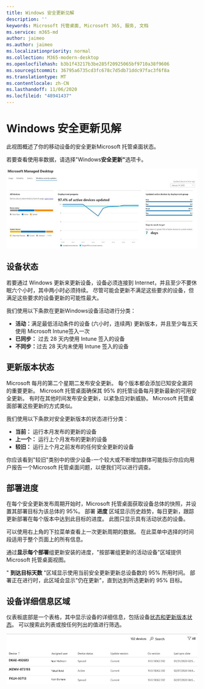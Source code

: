 ```yaml
---
title: Windows 安全更新见解
description: ''
keywords: Microsoft 托管桌面, Microsoft 365, 服务, 文档
ms.service: m365-md
author: jaimeo
ms.author: jaimeo
ms.localizationpriority: normal
ms.collection: M365-modern-desktop
ms.openlocfilehash: b3b1f43217b3be285f20925065bf9710a38f9606
ms.sourcegitcommit: 36795a6735cd3fc678c7d5db71ddc97fac3f6f8a
ms.translationtype: MT
ms.contentlocale: zh-CN
ms.lasthandoff: 11/06/2020
ms.locfileid: "48941437"
---
```

# <a name="windows-security-update-insights"></a>Windows 安全更新见解
此视图概述了你的移动设备的安全更新Microsoft 托管桌面状态。 

若要查看使用率数据，请选择"Windows<strong>安全更新"</strong>选项卡。

![Windows安全更新窗格：左侧列中设备状态和更新版本的条形图、在中央列中更新部署进度、按部署组更新活动设备的百分比，以及右列中达到 95% 部署目标所经过的天数。](../../media/update-insights.jpg)

## <a name="device-status"></a>设备状态

若要通过 Windows 更新来更新设备，设备必须连接到 Internet，并且至少不要休眠六个小时，其中两小时必须持续。 尽管可能会更新不满足这些要求的设备，但满足这些要求的设备更新的可能性最大。 

我们使用以下条款在更新Windows设备活动进行分类：

- <strong>活动：</strong>满足最低活动条件的设备 (六小时，连续两) 更新版本，并且至少每五天使用 Microsoft Intune签入一次
- <strong>已同步：</strong> 过去 28 天内使用 Intune 签入的设备
- <strong>不同步：</strong>过去 28 天内未使用 Intune 签入的设备<i></i>




## <a name="update-version-status"></a>更新版本状态

Microsoft 每月的第二个星期二发布安全更新。 每个版本都会添加已知安全漏洞的重要更新。 Microsoft 托管桌面确保其 95% 的托管设备每月更新最新的可用安全更新。 有时在其他时间发布安全更新，以紧急应对新威胁。 Microsoft 托管桌面部署这些更新的方式类似。

我们使用以下条款对安全更新版本的状态进行分类：

- <strong>当前：</strong> 运行本月发布的更新的设备
- <strong>上一个：</strong> 运行上个月发布的更新的设备
- <strong>较旧：</strong> 运行上个月之前发布的任何安全更新的设备

你应该看到"较旧"类别中的<strong></strong>很少设备-一个较大或不断增加群体可能指示你应向用户报告一个Microsoft 托管桌面问题，以便我们可以进行调查。


## <a name="deployment-progress"></a>部署进度

在每个安全更新发布周期开始时，Microsoft 托管桌面获取设备总体的快照，并设置其部署目标为该总体的 95%。 部署 <strong>进度</strong> 区域显示历史趋势，每日更新，跟踪更新部署在每个版本中达到此目标的进度。 此图只显示具有活动状态的设备。

可以使用右上角的下拉菜单查看上一次更新周期的数据。 在此菜单中选择的时间段适用于整个页面上的所有信息。

通过<strong>显示每个部署</strong>组更新安装的进度，"按部署组更新的活动设备"区域提供Microsoft 托管桌面视图。

" <strong>到达目标天数</strong> "区域显示使用当前安全更新更新总设备数的 95% 所用时间。 部署正在进行时，此区域会显示"仍在<strong></strong>更新"，直到达到所选更新的 95% 目标。

## <a name="device-details-area"></a>设备详细信息区域

仪表板底部是一个表格，其中显示设备的详细信息，包括设备[状态](#device-status)[和更新版本状态](#update-version-status)。 可以搜索此列表或按任何列出的值进行筛选。


![设备详细信息表显示设备名称、分配的用户、设备状态、更新版本、操作系统版本以及设备上次同步日期的列。](../../media/security-update-insights-device-table-sterile.png)
